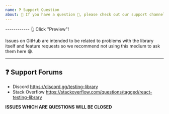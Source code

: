 ```yaml
---
name: ❓ Support Question
about: 🛑 If you have a question 💬, please check out our support channels!
---
```


------------ 👆 Click "Preview"!

Issues on GitHub are intended to be related to problems with the library itself
and feature requests so we recommend not using this medium to ask them here 😁.

---

## ❓ Support Forums

- Discord https://discord.gg/testing-library
- Stack Overflow
  https://stackoverflow.com/questions/tagged/react-testing-library

**ISSUES WHICH ARE QUESTIONS WILL BE CLOSED**
